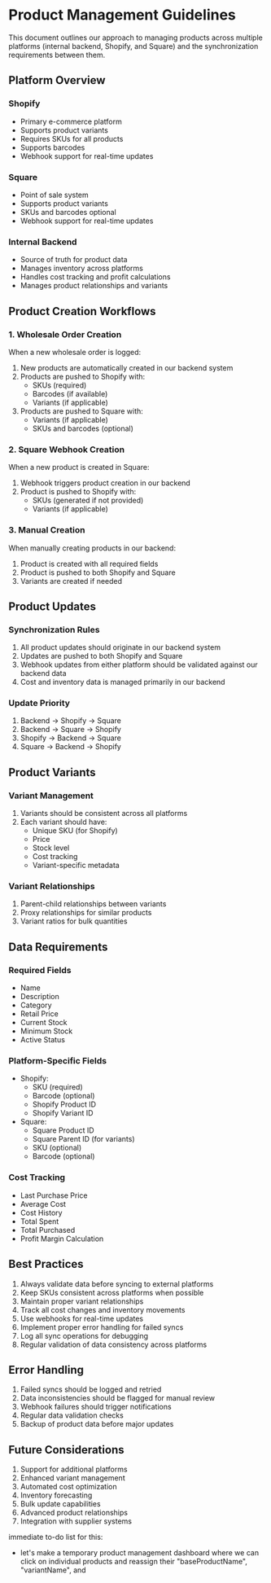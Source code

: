 # Product Management Guidelines

This document outlines our approach to managing products across multiple platforms (internal backend, Shopify, and Square) and the synchronization requirements between them.

## Platform Overview

### Shopify
- Primary e-commerce platform
- Supports product variants
- Requires SKUs for all products
- Supports barcodes
- Webhook support for real-time updates

### Square
- Point of sale system
- Supports product variants
- SKUs and barcodes optional
- Webhook support for real-time updates

### Internal Backend
- Source of truth for product data
- Manages inventory across platforms
- Handles cost tracking and profit calculations
- Manages product relationships and variants

## Product Creation Workflows

### 1. Wholesale Order Creation
When a new wholesale order is logged:
1. New products are automatically created in our backend system
2. Products are pushed to Shopify with:
   - SKUs (required)
   - Barcodes (if available)
   - Variants (if applicable)
3. Products are pushed to Square with:
   - Variants (if applicable)
   - SKUs and barcodes (optional)

### 2. Square Webhook Creation
When a new product is created in Square:
1. Webhook triggers product creation in our backend
2. Product is pushed to Shopify with:
   - SKUs (generated if not provided)
   - Variants (if applicable)

### 3. Manual Creation
When manually creating products in our backend:
1. Product is created with all required fields
2. Product is pushed to both Shopify and Square
3. Variants are created if needed

## Product Updates

### Synchronization Rules
1. All product updates should originate in our backend system
2. Updates are pushed to both Shopify and Square
3. Webhook updates from either platform should be validated against our backend data
4. Cost and inventory data is managed primarily in our backend

### Update Priority
1. Backend → Shopify → Square
2. Backend → Square → Shopify
3. Shopify → Backend → Square
4. Square → Backend → Shopify

## Product Variants

### Variant Management
1. Variants should be consistent across all platforms
2. Each variant should have:
   - Unique SKU (for Shopify)
   - Price
   - Stock level
   - Cost tracking
   - Variant-specific metadata

### Variant Relationships
1. Parent-child relationships between variants
2. Proxy relationships for similar products
3. Variant ratios for bulk quantities

## Data Requirements

### Required Fields
- Name
- Description
- Category
- Retail Price
- Current Stock
- Minimum Stock
- Active Status

### Platform-Specific Fields
- Shopify:
  - SKU (required)
  - Barcode (optional)
  - Shopify Product ID
  - Shopify Variant ID
- Square:
  - Square Product ID
  - Square Parent ID (for variants)
  - SKU (optional)
  - Barcode (optional)

### Cost Tracking
- Last Purchase Price
- Average Cost
- Cost History
- Total Spent
- Total Purchased
- Profit Margin Calculation

## Best Practices

1. Always validate data before syncing to external platforms
2. Keep SKUs consistent across platforms when possible
3. Maintain proper variant relationships
4. Track all cost changes and inventory movements
5. Use webhooks for real-time updates
6. Implement proper error handling for failed syncs
7. Log all sync operations for debugging
8. Regular validation of data consistency across platforms

## Error Handling

1. Failed syncs should be logged and retried
2. Data inconsistencies should be flagged for manual review
3. Webhook failures should trigger notifications
4. Regular data validation checks
5. Backup of product data before major updates

## Future Considerations

1. Support for additional platforms
2. Enhanced variant management
3. Automated cost optimization
4. Inventory forecasting
5. Bulk update capabilities
6. Advanced product relationships
7. Integration with supplier systems 

immediate to-do list for this:
- let's make a temporary product management dashboard where we can click on individual products and reassign their "baseProductName", "variantName", and